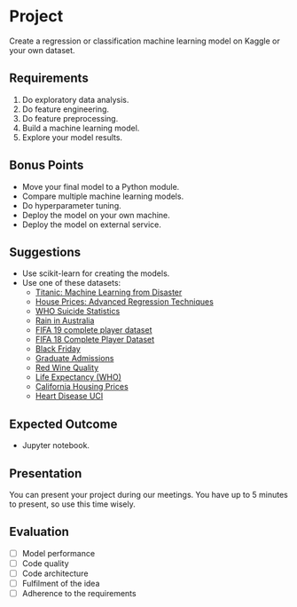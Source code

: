 # Project

Create a regression or classification machine learning model on Kaggle or your own dataset.

## Requirements

1. Do exploratory data analysis.
2. Do feature engineering.
3. Do feature preprocessing.
4. Build a machine learning model.
5. Explore your model results.

## Bonus Points

- Move your final model to a Python module.
- Compare multiple machine learning models.
- Do hyperparameter tuning.
- Deploy the model on your own machine.
- Deploy the model on external service.

## Suggestions

- Use scikit-learn for creating the models.
- Use one of these datasets:
  - [Titanic: Machine Learning from Disaster](https://www.kaggle.com/c/titanic)
  - [House Prices: Advanced Regression Techniques](https://www.kaggle.com/c/house-prices-advanced-regression-techniques)
  - [WHO Suicide Statistics](https://www.kaggle.com/szamil/who-suicide-statistics)
  - [Rain in Australia](https://www.kaggle.com/jsphyg/weather-dataset-rattle-package)
  - [FIFA 19 complete player dataset](https://www.kaggle.com/karangadiya/fifa19)
  - [FIFA 18 Complete Player Dataset](https://www.kaggle.com/thec03u5/fifa-18-demo-player-dataset)
  - [Black Friday](https://www.kaggle.com/mehdidag/black-friday)
  - [Graduate Admissions](https://www.kaggle.com/mohansacharya/graduate-admissions)
  - [Red Wine Quality](https://www.kaggle.com/uciml/red-wine-quality-cortez-et-al-2009)
  - [Life Expectancy (WHO)](https://www.kaggle.com/kumarajarshi/life-expectancy-who)
  - [California Housing Prices](https://www.kaggle.com/camnugent/california-housing-prices)
  - [Heart Disease UCI](https://www.kaggle.com/ronitf/heart-disease-uci)

## Expected Outcome

- Jupyter notebook.

## Presentation

You can present your project during our meetings. You have up to 5 minutes to present, so use this time wisely.

## Evaluation

- [ ] Model performance
- [ ] Code quality
- [ ] Code architecture
- [ ] Fulfilment of the idea
- [ ] Adherence to the requirements
